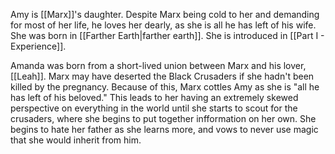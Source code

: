 Amy is [[Marx]]'s daughter. Despite Marx being cold to her and demanding for most of her life, he loves her dearly, as she is all he has left of his wife. She was born in [[Farther Earth|farther earth]]. She is introduced in [[Part I - Experience]].

Amanda was born from a short-lived union between Marx and his lover, [[Leah]]. Marx may have deserted the Black Crusaders if she hadn't been killed by the pregnancy. Because of this, Marx cottles Amy as she is "all he has left of his beloved." This leads to her having an extremely skewed perspective on everything in the world until she starts to scout for the crusaders, where she begins to put together infformation on her own. She begins to hate her father as she learns more, and vows to never use magic that she would inherit from him.